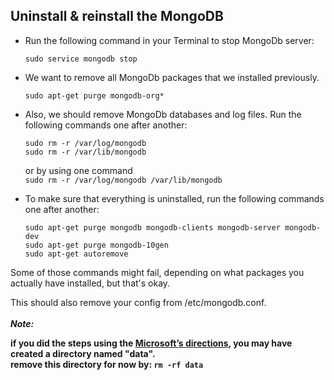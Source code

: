 ## Uninstall & reinstall the MongoDB

- Run the following command in your Terminal to stop MongoDb server:

	`sudo service mongodb stop`

- We want to remove all MongoDb packages that we installed previously.
  
	`sudo apt-get purge mongodb-org*`

- Also, we should remove MongoDb databases and log files. Run the following commands one after another:
		
	`sudo rm -r /var/log/mongodb`  
	`sudo rm -r /var/lib/mongodb`  

	or by using one command  
	`sudo rm -r /var/log/mongodb /var/lib/mongodb`

- To make sure that everything is uninstalled, run the following commands one after another: 

	`sudo apt-get purge mongodb mongodb-clients mongodb-server mongodb-dev`  
	`sudo apt-get purge mongodb-10gen`  
	`sudo apt-get autoremove`  

Some of those commands might fail, depending on what packages you actually have installed, but that's okay.

This should also remove your config from /etc/mongodb.conf.
<br>
<br>
 ***Note:***

**if you did the steps using the [Microsoft’s directions](https://docs.microsoft.com/en-us/windows/wsl/tutorials/wsl-database#install-mongodb), you may have created a directory named "data".  
remove this directory for now by:
`rm -rf data`**
